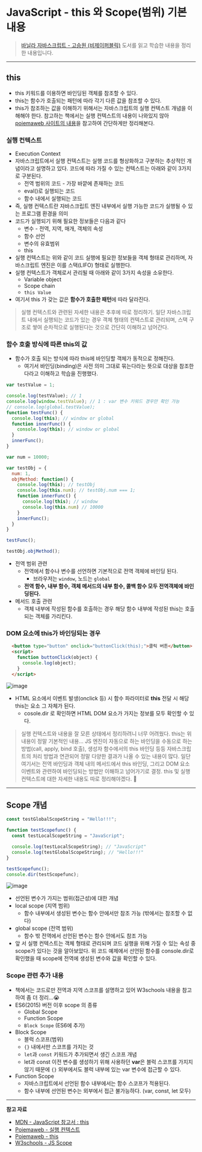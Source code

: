 # JavaScript - this 와 Scope(범위) 기본 내용

> [바닐라 자바스크립트 - 고승원 (비제이퍼블릭)](http://www.yes24.com/Product/Goods/105608999) 도서를 읽고 학습한 내용을 정리한 내용입니다.

---

## this

- this 키워드를 이용하면 바인딩된 객체를 참조할 수 있다.
- this는 함수가 호출되는 패턴에 따라 각기 다른 값을 참조할 수 있다.
- this가 참조하는 값을 이해하기 위해서는 자바스크립트의 실행 컨텍스트 개념을 이해해야 한다. 참고하는 책에서는 실행 컨텍스트의 내용이 나와있지 않아 [poiemaweb 사이트의 내용](https://poiemaweb.com/js-execution-context)을 참고하여 간단하게만 정리해본다.

### 실행 컨텍스트

- Execution Context
- 자바스크립트에서 실행 컨텍스트는 실행 코드를 형상화하고 구분하는 추상적인 개념이라고 설명하고 있다. 코드에 따라 가질 수 있는 컨텍스트는 아래와 같이 3가지로 구분된다.
  - 전역 범위의 코드 - 가장 바깥에 존재하는 코드
  - eval()로 실행되는 코드
  - 함수 내에서 실행되는 코드
- 즉, 실행 컨텍스트란 자바스크립트 엔진 내부에서 실행 가능한 코드가 실행될 수 있는 프로그램 환경을 의미
- 코드가 실행되기 위해 필요한 정보들은 다음과 같다
  - 변수 - 전역, 지역, 매개, 객체의 속성
  - 함수 선언
  - 변수의 유효범위
  - this
- 실행 컨텍스트는 위와 같이 코드 실행에 필요한 정보들을 객체 형태로 관리하며, 자바스크립트 엔진은 이를 스택(LIFO) 형태로 실행한다.
- 실행 컨텍스트가 객체로서 관리될 때 아래와 같이 3가지 속성을 소유한다.
  - Variable object
  - Scope chain
  - `this Value`
- 여기서 this 가 갖는 값은 **함수가 호출한 패턴**에 따라 달라진다.

> 실행 컨텍스트와 관련된 자세한 내용은 추후에 따로 정리하기. 일단 자바스크립트 내에서 실행되는 코드가 있는 경우 객체 형태의 컨텍스트로 관리되며, 스택 구조로 쌓여 순차적으로 실행된다는 것으로 간단히 이해하고 넘어간다. 

### 함수 호출 방식에 따른 this의 값

- 함수가 호출 되는 방식에 따라 this에 바인딩할 객체가 동적으로 정해진다.
  - 여기서 바인딩(binding)은 사전 의미 그대로 묶는다라는 뜻으로 대상을 참조한다라고 이해하고 학습을 진행했다.

```js
var testValue = 1;

console.log(testValue); // 1
console.log(window.testValue); // 1 : var 변수 키워드 경우만 확인 가능
// console.log(global.testValue);
function testFunc() {
  console.log(this); // window or global
  function innerFunc() {
    console.log(this); // window or global
  }
  innerFunc();
}

var num = 10000;

var testObj = {
  num: 1,
  objMethod: function() {
    console.log(this); // testObj
    console.log(this.num); // testObj.num === 1;
    function innerFunc() {
      console.log(this); // window
      console.log(this.num) // 10000
    }
    innerFunc();
  }
}

testFunc();

testObj.objMethod();
```

- 전역 범위 관련
  - 전역에서 함수나 변수를 선언하면 기본적으로 전역 객체에 바인딩 된다.
    - 브라우저는 `window`, 노드는 `global`
  - **전역 함수, 내부 함수, 객체 메서드의 내부 함수, 콜백 함수 모두 전역객체에 바인딩된다.**
- 메서드 호출 관련
  - 객체 내부에 작성된 함수를 호출하는 경우 해당 함수 내부에 작성된 this는 호출되는 객체를 가리킨다.

### DOM 요소에 this가 바인딩되는 경우

```html
  <button type="button" onclick="buttonClick(this);">클릭 버튼</button>
  <script>
    function buttonClick(object) {
      console.log(object);
    }
  </script>
```

![image](https://user-images.githubusercontent.com/104971437/176869008-9f0503e6-5cb6-49e9-a4d2-c8232f198384.png)

- HTML 요소에서 이벤트 발생(onclick 등) 시 함수 파라미터로 **this** 전달 시 해당 this는 요소 그 자체가 된다.
  - cosole.dir 로 확인하면 HTML DOM 요소가 가지는 정보를 모두 확인할 수 있다.

> 실행 컨텍스트와 내용을 잘 모른 상태에서 정리하려니 너무 어려웠다. this는 위 내용이 정말 기본적인 내용... JS 엔진이 자동으로 하는 바인딩을 수동으로 하는 방법(call, apply, bind 호출), 생성자 함수에서의 this 바인딩 등등 자바스크립트의 처리 방법과 연관되어 정말 다양한 결과가 나올 수 있는 내용이 많다. 일단 여기서는 전역 바인딩과 객체 내의 메서드에서 this 바인딩, 그리고 DOM 요소 이벤트와 관련하여 바인딩되는 방법만 이해하고 넘어가기로 결정. this 및 실행 컨텍스트에 대한 자세한 내용도 따로 정리해야겠다. 📝

---

## Scope 개념

```js
const testGlobalScopeString = "Hello!!!";

function testScopefunc() {
  const testLocalScopeString = "JavaScript";

  console.log(testLocalScopeString); // "JavaScript"
  console.log(testGlobalScopeString); // "Hello!!!"
}

testScopefunc();
console.dir(testScopefunc);
```

![image](https://user-images.githubusercontent.com/104971437/176922568-81308a0b-90c7-4f42-8bd5-580aa9fe9ec9.png)

- 선언된 변수가 가지는 범위(접근성)에 대한 개념
- local scope (지역 범위)
  - 함수 내부에서 생성된 변수는 함수 안에서만 참조 가능 (밖에서는 참조할 수 없다)
- global scope (전역 범위)
  - 함수 밖 전역에서 선언된 변수는 함수 안에서도 참조 가능
- 앞 서 실행 컨텍스트는 객체 형태로 관리되며 코드 실행을 위해 가질 수 있는 속성 중 scope가 있다는 것을 알아보았다. 위 코드 예제에서 선언된 함수를 console.dir로 확인했을 때 scope에 전역에 생성된 변수와 값을 확인할 수 있다.

### Scope 관련 추가 내용

- 책에서는 코드로만 전역과 지역 스코프를 설명하고 있어 W3schools 내용을 참고하여 좀 더 정리...😭
- ES6(2015) 버전 이후 scope 의 종류
  - Global Scope
  - Function Scope
  - `Block Scope` (ES6에 추가)
- Block Scope
  - 블럭 스코프(범위)
  - `{}` 내에서만 스코프를 가지는 것
  - `let`과 `const` 키워드가 추가되면서 생긴 스코프 개념
  - let과 const 이전 변수를 생성하기 위해 사용하던 **var**은 블럭 스코프를 가지지 않기 때문에 `{}` 외부에서도 블럭 내부에 있는 var 변수에 접근할 수 있다.
- Function Scope
  - 자바스크립트에서 선언된 함수 내부에서는 함수 스코프가 적용된다.
  - 함수 내부에 선언된 변수는 외부에서 접근 불가능하다. (var, const, let 모두)

---

**참고 자료**

- [MDN - JavaScript 참고서 : this](https://developer.mozilla.org/ko/docs/Web/JavaScript/Reference/Operators/this)
- [Poiemaweb - 실행 컨텍스트](https://poiemaweb.com/js-execution-context)
- [Poiemaweb - this](https://poiemaweb.com/js-this#%ED%95%A8%EC%88%98-%ED%98%B8%EC%B6%9C-%EB%B0%A9%EC%8B%9D%EA%B3%BC-this-%EB%B0%94%EC%9D%B8%EB%94%A9)
- [W3schools - JS Scope](https://www.w3schools.com/js/js_scope.asp)
